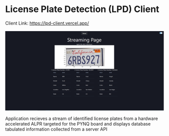 # License Plate Detection (LPD) Client
Client Link: https://lpd-client.vercel.app/ <br/> <br/>
![](https://github.com/wtriddle/lpd-client/blob/master/demo_page.PNG)

Application recieves a stream of identified license plates from a hardware accelerated ALPR targeted for the PYNQ board and displays database tabulated information collected from a server API<br/>

